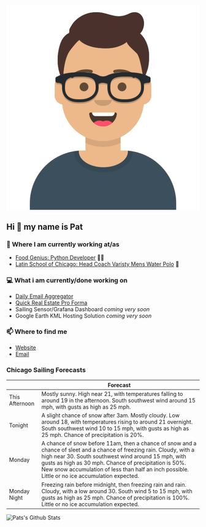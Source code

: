 [![Social banner for p-j-falconer](https://raw.githubusercontent.com/P-J-FALCONER/P-J-FALCONER/master/assets/avataaars.svg)](https://patfalconer.com/)
## Hi :wave: my name is Pat

### 💼 Where I am currently working at/as
- [Food Genius: Python Developer](https://getfoodgenius.com/) 🍔🐍
- [Latin School of Chicago: Head Coach Varisty Mens Water Polo](https://www.latinschool.org/) 🤽


### 💻 What i am currently/done working on
 - [Daily Email Aggregator](https://github.com/P-J-FALCONER/dott_daily_mail)
 - [Quick Real Estate Pro Forma](https://github.com/P-J-FALCONER/henry)
 - Sailing Sensor/Grafana Dashboard *coming very soon*
 - Google Earth KML Hosting Solution *coming very soon*

### 📫 Where to find me
 - [Website](https://patfalconer.com/)
 - [Email](mailto:patrick.j.falconer@gmail.com)


### Chicago Sailing Forecasts
|   | Forecast  |
|---|---|
| This Afternoon | Mostly sunny. High near 21, with temperatures falling to around 19 in the afternoon. South southwest wind around 15 mph, with gusts as high as 25 mph. |
| Tonight | A slight chance of snow after 3am. Mostly cloudy. Low around 18, with temperatures rising to around 21 overnight. South southwest wind 10 to 15 mph, with gusts as high as 25 mph. Chance of precipitation is 20%. |
| Monday | A chance of snow before 11am, then a chance of snow and a chance of sleet and a chance of freezing rain. Cloudy, with a high near 30. South southwest wind around 15 mph, with gusts as high as 30 mph. Chance of precipitation is 50%. New snow accumulation of less than half an inch possible. Little or no ice accumulation expected. |
| Monday Night | Freezing rain before midnight, then freezing rain and rain. Cloudy, with a low around 30. South wind 5 to 15 mph, with gusts as high as 25 mph. Chance of precipitation is 100%. Little or no ice accumulation expected. |

![Pats's Github Stats](https://github-readme-stats.vercel.app/api?username=p-j-falconer&show_icons=true&theme=radical)
